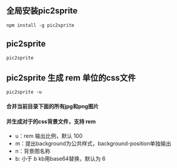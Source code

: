 ##  全局安装pic2sprite
```
npm install -g pic2sprite
```

##  pic2sprite
```
pic2sprite 
```

##  pic2sprite 生成 rem 单位的css文件
```
pic2sprite -u
```

#### 合并当前目录下面的所有jpg和png图片  
#### 并生成对于的css背景文件，支持 rem
- u：rem 输出比例，默认 100
- m：提出background为公共样式，background-position单独输出
- n：背景图名称
- b: 小于 b kb用base64替换，默认为 6






